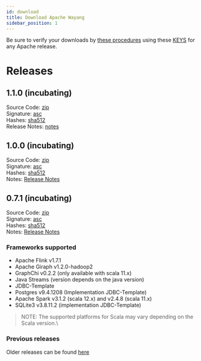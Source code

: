 ```yaml
---
id: download
title: Download Apache Wayang
sidebar_position: 1
---
```


<!--

  Licensed to the Apache Software Foundation (ASF) under one or more
  contributor license agreements.  See the NOTICE file distributed with
  this work for additional information regarding copyright ownership.
  The ASF licenses this file to You under the Apache License, Version 2.0
  (the "License"); you may not use this file except in compliance with
  the License.  You may obtain a copy of the License at

      http://www.apache.org/licenses/LICENSE-2.0

  Unless required by applicable law or agreed to in writing, software
  distributed under the License is distributed on an "AS IS" BASIS,
  WITHOUT WARRANTIES OR CONDITIONS OF ANY KIND, either express or implied.
  See the License for the specific language governing permissions and
  limitations under the License.

-->


Be sure to verify your downloads by [these procedures](https://www.apache.org/info/verification) using these [KEYS](https://downloads.apache.org/incubator/wayang/KEYS) for any Apache release.

# Releases

## 1.1.0 (incubating)  
Source Code: [zip](https://www.apache.org/dyn/closer.lua/incubator/wayang/1.1.0/apache-wayang-incubating-1.1.0-source-release.zip?action=download)\
Signature: [asc](https://downloads.apache.org/incubator/wayang/1.1.0/apache-wayang-incubating-1.1.0-source-release.zip.asc)\
Hashes: [sha512](apache-wayang-incubating-1.1.0-source-release.zip.sha512)\
Release Notes: [notes](https://downloads.apache.org/incubator/wayang/1.1.0/RELEASE_NOTES)

## 1.0.0 (incubating)  
Source Code: [zip](https://www.apache.org/dyn/closer.lua/incubator/wayang/1.0.0/apache-wayang-incubating-1.0.0-source-release.zip?action=download)\
Signature: [asc](https://downloads.apache.org/incubator/wayang/1.0.0/apache-wayang-incubating-1.0.0-source-release.zip.asc)\
Hashes: [sha512](https://downloads.apache.org/incubator/wayang/1.0.0/apache-wayang-incubating-1.0.0-source-release.zip.sha512)\
Notes: [Release Notes](https://downloads.apache.org/incubator/wayang/1.0.0/RELEASE_NOTES)

## 0.7.1 (incubating)  
Source Code: [zip](https://www.apache.org/dyn/closer.lua/incubator/wayang/0.7.1/apache-wayang-incubating-0.7.1-source-release.zip?action=download)\
Signature: [asc](https://downloads.apache.org/incubator/wayang/0.7.1/apache-wayang-incubating-0.7.1-source-release.zip.asc)\
Hashes: [sha512](https://downloads.apache.org/incubator/wayang/0.7.1/apache-wayang-incubating-0.7.1-source-release.zip.sha512)\
Notes: [Release Notes](https://downloads.apache.org/incubator/wayang/0.7.1/RELEASE_NOTES)
  
  
### Frameworks supported
- Apache Flink v1.7.1
- Apache Giraph v1.2.0-hadoop2
- GraphChi v0.2.2 (only available with scala 11.x)
- Java Streams (version depends on the java version)
- JDBC-Template
- Postgres v9.4.1208 (Implementation JDBC-Template)
- Apache Spark v3.1.2 (scala 12.x) and v2.4.8 (scala 11.x)
- SQLite3 v3.8.11.2 (implementation JDBC-Template)

> NOTE: The supported platforms for Scala may vary depending on the Scala version.\
  
### Previous releases
Older releases can be found [here](https://downloads.apache.org/incubator/wayang/)
  
  
